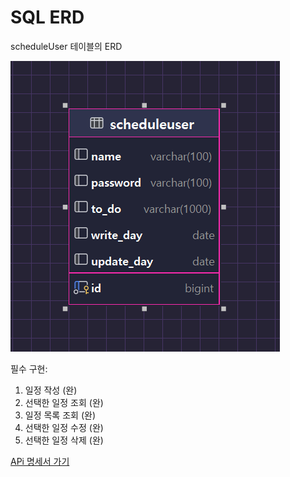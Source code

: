 # SQL ERD

scheduleUser 테이블의 ERD

![image](/images/SQL%20erd.PNG)


필수 구현:
 1. 일정 작성 (완)
 2. 선택한 일정 조회 (완)
 3. 일정 목록 조회 (완)
 4. 선택한 일정 수정 (완)
 5. 선택한 일정 삭제 (완)


[APi 명세서 가기](https://documenter.getpostman.com/view/37561614/2sA3s4nB2S)